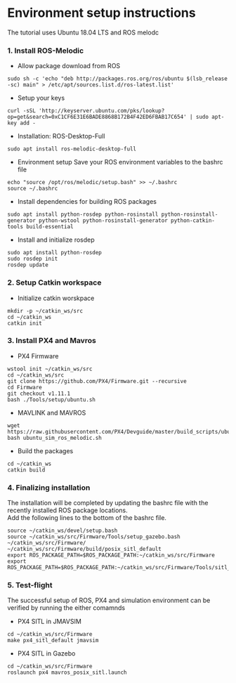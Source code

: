 <h1>Environment setup instructions</h1>

The tutorial uses Ubuntu 18.04 LTS and ROS melodc

<h3> 1. Install ROS-Melodic </h3>

* Allow package download from ROS
```
sudo sh -c 'echo "deb http://packages.ros.org/ros/ubuntu $(lsb_release -sc) main" > /etc/apt/sources.list.d/ros-latest.list'
```

* Setup your keys
```
curl -sSL 'http://keyserver.ubuntu.com/pks/lookup?op=get&search=0xC1CF6E31E6BADE8868B172B4F42ED6FBAB17C654' | sudo apt-key add -
```

* Installation: ROS-Desktop-Full
```
sudo apt install ros-melodic-desktop-full
```

* Environment setup
Save your ROS environment variables to the bashrc file
```
echo "source /opt/ros/melodic/setup.bash" >> ~/.bashrc
source ~/.bashrc
```

* Install dependencies for building ROS packages
```
sudo apt install python-rosdep python-rosinstall python-rosinstall-generator python-wstool python-rosinstall-generator python-catkin-tools build-essential
```

* Install and initialize rosdep
```
sudo apt install python-rosdep
sudo rosdep init
rosdep update
```

<h3> 2. Setup Catkin workspace </h3>

* Initialize catkin worskpace
```
mkdir -p ~/catkin_ws/src
cd ~/catkin_ws
catkin init
```

<h3> 3. Install PX4 and Mavros </h3>

* PX4 Firmware
```
wstool init ~/catkin_ws/src
cd ~/catkin_ws/src
git clone https://github.com/PX4/Firmware.git --recursive
cd Firmware
git checkout v1.11.1
bash ./Tools/setup/ubuntu.sh
```

* MAVLINK and MAVROS
```
wget https://raw.githubusercontent.com/PX4/Devguide/master/build_scripts/ubuntu_sim_ros_melodic.sh
bash ubuntu_sim_ros_melodic.sh
```

* Build the packages
```
cd ~/catkin_ws
catkin build
```

<h3> 4. Finalizing installation </h3>

The installation will be completed by updating the bashrc file with the recently installed ROS package locations.
<br>Add the following lines to the bottom of the bashrc file.</br>
```
source ~/catkin_ws/devel/setup.bash
source ~/catkin_ws/src/Firmware/Tools/setup_gazebo.bash ~/catkin_ws/src/Firmware/ ~/catkin_ws/src/Firmware/build/posix_sitl_default
export ROS_PACKAGE_PATH=$ROS_PACKAGE_PATH:~/catkin_ws/src/Firmware
export ROS_PACKAGE_PATH=$ROS_PACKAGE_PATH:~/catkin_ws/src/Firmware/Tools/sitl_gazebo
```

<h3> 5. Test-flight </h3>

The successful setup of ROS, PX4 and simulation environment can be verified by running the either comamnds

* PX4 SITL in JMAVSIM
```
cd ~/catkin_ws/src/Firmware
make px4_sitl_default jmavsim
```

* PX4 SITL in Gazebo
```
cd ~/catkin_ws/src/Firmware
roslaunch px4 mavros_posix_sitl.launch
```
